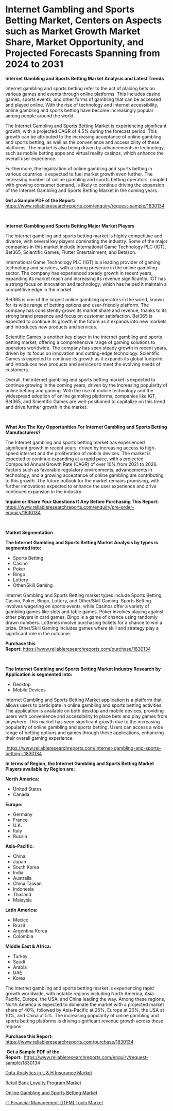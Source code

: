 <p><h1>Internet Gambling and Sports Betting Market, Centers on Aspects such as Market Growth Market Share, Market Opportunity, and Projected Forecasts Spanning from 2024 to 2031</h1></p><p><strong>Internet Gambling and Sports Betting Market Analysis and Latest Trends</strong></p>
<p><p>Internet gambling and sports betting refer to the act of placing bets on various games and events through online platforms. This includes casino games, sports events, and other forms of gambling that can be accessed and played online. With the rise of technology and internet accessibility, online gambling and sports betting have become increasingly popular among people around the world.</p><p>The Internet Gambling and Sports Betting Market is experiencing significant growth, with a projected CAGR of 4.5% during the forecast period. This growth can be attributed to the increasing acceptance of online gambling and sports betting, as well as the convenience and accessibility of these platforms. The market is also being driven by advancements in technology, such as mobile betting apps and virtual reality casinos, which enhance the overall user experience.</p><p>Furthermore, the legalization of online gambling and sports betting in various countries is expected to fuel market growth even further. The increasing number of online gambling and sports betting operators, coupled with growing consumer demand, is likely to continue driving the expansion of the Internet Gambling and Sports Betting Market in the coming years.</p></p>
<p><strong>Get a Sample PDF of the Report:&nbsp;</strong> <a href="https://www.reliableresearchreports.com/enquiry/request-sample/1830134">https://www.reliableresearchreports.com/enquiry/request-sample/1830134</a></p>
<p>&nbsp;</p>
<p><strong>Internet Gambling and Sports Betting Major Market Players</strong></p>
<p><p>The internet gambling and sports betting market is highly competitive and diverse, with several key players dominating the industry. Some of the major companies in this market include International Game Technology PLC (IGT), Bet365, Scientific Games, Flutter Entertainment, and Betsson.</p><p>International Game Technology PLC (IGT) is a leading provider of gaming technology and services, with a strong presence in the online gambling sector. The company has experienced steady growth in recent years, expanding its market reach and increasing its revenue significantly. IGT has a strong focus on innovation and technology, which has helped it maintain a competitive edge in the market.</p><p>Bet365 is one of the largest online gambling operators in the world, known for its wide range of betting options and user-friendly platform. The company has consistently grown its market share and revenue, thanks to its strong brand presence and focus on customer satisfaction. Bet365 is expected to continue its growth in the future as it expands into new markets and introduces new products and services.</p><p>Scientific Games is another key player in the internet gambling and sports betting market, offering a comprehensive range of gaming solutions to operators worldwide. The company has seen steady growth in recent years, driven by its focus on innovation and cutting-edge technology. Scientific Games is expected to continue its growth as it expands its global footprint and introduces new products and services to meet the evolving needs of customers.</p><p>Overall, the internet gambling and sports betting market is expected to continue growing in the coming years, driven by the increasing popularity of online betting and gaming. With the rise of mobile technology and the widespread adoption of online gambling platforms, companies like IGT, Bet365, and Scientific Games are well-positioned to capitalize on this trend and drive further growth in the market.</p></p>
<p>&nbsp;</p>
<p><strong>What Are The Key Opportunities For Internet Gambling and Sports Betting Manufacturers?</strong></p>
<p><p>The Internet gambling and sports betting market has experienced significant growth in recent years, driven by increasing access to high-speed internet and the proliferation of mobile devices. The market is expected to continue expanding at a rapid pace, with a projected Compound Annual Growth Rate (CAGR) of over 10% from 2021 to 2026. Factors such as favorable regulatory environments, advancements in technology, and a growing acceptance of online gambling are contributing to this growth. The future outlook for the market remains promising, with further innovations expected to enhance the user experience and drive continued expansion in the industry.</p></p>
<p><strong>Inquire or Share Your Questions If Any Before Purchasing This Report:</strong> <a href="https://www.reliableresearchreports.com/enquiry/pre-order-enquiry/1830134">https://www.reliableresearchreports.com/enquiry/pre-order-enquiry/1830134</a></p>
<p>&nbsp;</p>
<p><strong>Market Segmentation</strong></p>
<p><strong>The Internet Gambling and Sports Betting Market Analysis by types is segmented into:</strong></p>
<p><ul><li>Sports Betting</li><li>Casino</li><li>Poker</li><li>Bingo</li><li>Lottery</li><li>Other/Skill Gaming</li></ul></p>
<p><p>Internet Gambling and Sports Betting market types include Sports Betting, Casino, Poker, Bingo, Lottery, and Other/Skill Gaming. Sports Betting involves wagering on sports events, while Casinos offer a variety of gambling games like slots and table games. Poker involves playing against other players in card games, Bingo is a game of chance using randomly drawn numbers. Lotteries involve purchasing tickets for a chance to win a prize. Other/Skill Gaming includes games where skill and strategy play a significant role in the outcome.</p></p>
<p><strong>Purchase this Report:&nbsp;</strong><a href="https://www.reliableresearchreports.com/purchase/1830134">https://www.reliableresearchreports.com/purchase/1830134</a></p>
<p>&nbsp;</p>
<p><strong>The Internet Gambling and Sports Betting Market Industry Research by Application is segmented into:</strong></p>
<p><ul><li>Desktop</li><li>Mobile Devices</li></ul></p>
<p><p>Internet Gambling and Sports Betting Market application is a platform that allows users to participate in online gambling and sports betting activities. The application is available on both desktop and mobile devices, providing users with convenience and accessibility to place bets and play games from anywhere. This market has seen significant growth due to the increasing popularity of online gambling and sports betting. Users can access a wide range of betting options and games through these applications, enhancing their overall gaming experience.</p></p>
<p><a href="https://www.reliableresearchreports.com/internet-gambling-and-sports-betting-r1830134">&nbsp;https://www.reliableresearchreports.com/internet-gambling-and-sports-betting-r1830134</a></p>
<p><strong>In terms of Region, the Internet Gambling and Sports Betting Market Players available by Region are:</strong></p>
<p>
    <p> <strong> North America: </strong>
        <ul>
            <li>United States</li>
            <li>Canada</li>
        </ul>
        </p> 
    <p> <strong> Europe: </strong>
        <ul>
            <li>Germany</li>
            <li>France</li>
            <li>U.K.</li>
            <li>Italy</li>
            <li>Russia</li>
        </ul>
        </p> 
    <p> <strong> Asia-Pacific: </strong>
        <ul>
            <li>China</li>
            <li>Japan</li>
            <li>South Korea</li>
            <li>India</li>
            <li>Australia</li>
            <li>China Taiwan</li>
            <li>Indonesia</li>
            <li>Thailand</li>
            <li>Malaysia</li>
        </ul>
        </p> 
    <p> <strong> Latin America: </strong>
        <ul>
            <li>Mexico</li>
            <li>Brazil</li>
            <li>Argentina Korea</li>
            <li>Colombia</li>
        </ul>
        </p> 
    <p> <strong> Middle East & Africa: </strong>
        <ul>
            <li>Turkey</li>
            <li>Saudi</li>
            <li>Arabia</li>
            <li>UAE</li>
            <li>Korea</li>
        </ul>
    </p>
    </p>
<p><p>The internet gambling and sports betting market is experiencing rapid growth worldwide, with notable regions including North America, Asia-Pacific, Europe, the USA, and China leading the way. Among these regions, North America is expected to dominate the market with a projected market share of 40%, followed by Asia-Pacific at 25%, Europe at 20%, the USA at 10%, and China at 5%. The increasing popularity of online gambling and sports betting platforms is driving significant revenue growth across these regions.</p></p>
<p><strong>Purchase this Report: </strong><a href="https://www.reliableresearchreports.com/purchase/1830134">https://www.reliableresearchreports.com/purchase/1830134</a></p>
<p>&nbsp;<strong>Get a Sample PDF of the Report:&nbsp;&nbsp;</strong><a href="https://www.reliableresearchreports.com/enquiry/request-sample/1830134">https://www.reliableresearchreports.com/enquiry/request-sample/1830134</a></p>
<p><strong></strong></p>
<p><p><a href="https://www.linkedin.com/pulse/data-analytics-l-amp-h-insurance-market-report-reveals-latest-gjsre?trackingId=Uwm6RhTwQuVLTKhtf5t6cQ%3D%3D">Data Analytics in L & H Insurance Market</a></p><p><a href="https://www.linkedin.com/pulse/retail-bank-loyalty-program-market-insights-cagr-trends-growth-ivrne?trackingId=iMyo6RqXOERDTGA6EEIv%2BA%3D%3D">Retail Bank Loyalty Program Market</a></p><p><a href="https://github.com/HenrietteMills1/Market-Research-Report-List-1/blob/main/online-gambling-and-sports-betting-market.md">Online Gambling and Sports Betting Market</a></p><p><a href="https://github.com/marthawweekle/Market-Research-Report-List-1/blob/main/it-financial-management-itfm-tools-market.md">IT Financial Management (ITFM) Tools Market</a></p></p>